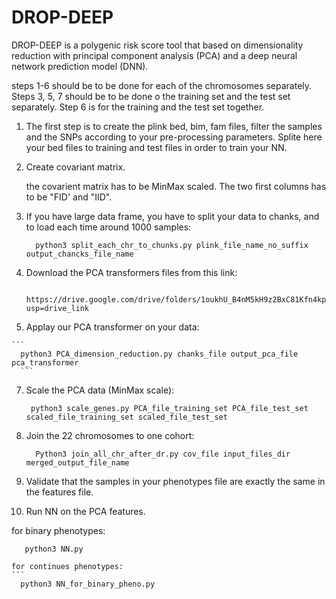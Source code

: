 # DROP-DEEP
DROP-DEEP is a polygenic risk score tool that based on dimensionality reduction with principal component analysis (PCA) and a deep neural network prediction model (DNN).

steps 1-6 should be to be done for each of the chromosomes separately.
Steps 3, 5, 7 should be to be done o the training set and the test set separately. 
Step 6 is for the training and the test set together.

1.	The first step is to create the plink bed, bim, fam files, filter the samples and the SNPs according to your pre-processing parameters. Splite here your bed files to training and test files in order to train your NN. 

2.	Create covariant matrix.

  	the covarient matrix has to be MinMax scaled. 
   The two first columns has to be "FID' and "IID".

3.	If you have large data frame, you have to split your data to chanks, and to load each time around 1000 samples:
    ```
      python3 split_each_chr_to_chunks.py plink_file_name_no_suffix output_chancks_file_name
     ```

4.	Download the PCA transformers files from this link:

         https://drive.google.com/drive/folders/1oukhU_B4nM5kH9z2BxC81Kfn4kp05JAm?usp=drive_link
   
5.	 Applay our PCA transformer on your data:
   
    ```
      python3 PCA_dimension_reduction.py chanks_file output_pca_file pca_transformer
  	  ```

7.	Scale the PCA data (MinMax scale):
     ```
      python3 scale_genes.py PCA_file_training_set PCA_file_test_set scaled_file_training_set scaled_file_test_set
      ```

8.	Join the 22 chromosomes to one cohort:
    ```
      Python3 join_all_chr_after_dr.py cov_file input_files_dir merged_output_file_name
     ```

7.	Validate that the samples in your phenotypes file are exactly the same in the features file.

8.	Run NN on the PCA features.

   for binary phenotypes:
   ```
      python3 NN.py
  ```
    for continues phenotypes:
    ```
      python3 NN_for_binary_pheno.py
```
